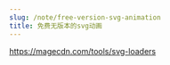```yaml
---
slug: /note/free-version-svg-animation
title: 免费无版本的svg动画
---
```

https://magecdn.com/tools/svg-loaders
